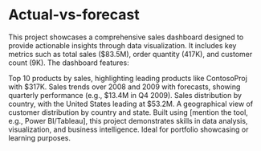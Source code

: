 # Actual-vs-forecast

This project showcases a comprehensive sales dashboard designed to provide actionable insights through data visualization. It includes key metrics such as total sales ($83.5M), order quantity (417K), and customer count (9K). The dashboard features:

Top 10 products by sales, highlighting leading products like ContosoProj with $317K.
Sales trends over 2008 and 2009 with forecasts, showing quarterly performance (e.g., $13.4M in Q4 2009).
Sales distribution by country, with the United States leading at $53.2M.
A geographical view of customer distribution by country and state.
Built using [mention the tool, e.g., Power BI/Tableau], this project demonstrates skills in data analysis, visualization, and business intelligence. Ideal for portfolio showcasing or learning purposes.
